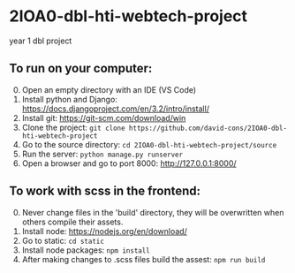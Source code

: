 # 2IOA0-dbl-hti-webtech-project
year 1 dbl project

## To run on your computer:
0. Open an empty directory with an IDE (VS Code)
1. Install python and Django: https://docs.djangoproject.com/en/3.2/intro/install/
2. Install git: https://git-scm.com/download/win
3. Clone the project: `git clone https://github.com/david-cons/2IOA0-dbl-hti-webtech-project`
4. Go to the source directory: `cd 2IOA0-dbl-hti-webtech-project/source`
5. Run the server: `python manage.py runserver`
6. Open a browser and go to port 8000: http://127.0.0.1:8000/

## To work with scss in the frontend:
0. Never change files in the 'build' directory, they will be overwritten when others compile their assets.
1. Install node: https://nodejs.org/en/download/
2. Go to static: `cd static`
3. Install node packages: `npm install`
4. After making changes to .scss files build the assest: `npm run build`
